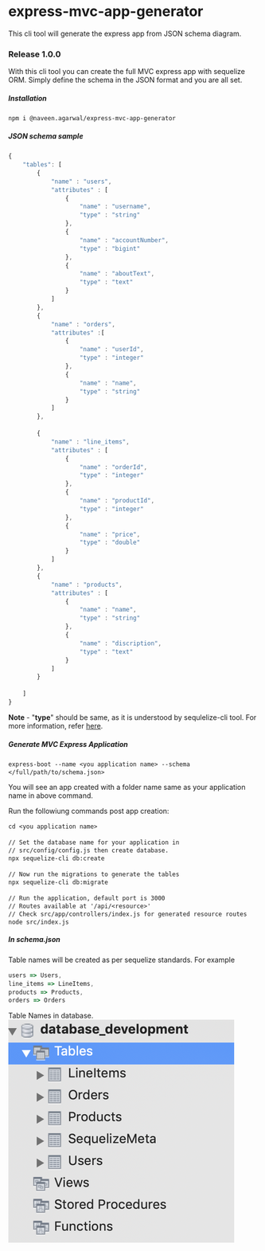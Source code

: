 # express-mvc-app-generator
This cli tool will generate the express app from JSON schema diagram.

### Release 1.0.0
With this cli tool you can create the full MVC express app with sequelize ORM. Simply define the schema in the JSON format and you are all set.

##### Installation
```
npm i @naveen.agarwal/express-mvc-app-generator
```

##### JSON schema sample
```javascript
{
    "tables": [
        {
            "name" : "users",
            "attributes" : [
                {
                    "name" : "username",
                    "type" : "string"
                },
                {
                    "name" : "accountNumber",
                    "type" : "bigint"
                },
                {
                    "name" : "aboutText",
                    "type" : "text"
                }
            ]
        },
        {
            "name" : "orders",
            "attributes" :[
                {
                    "name" : "userId",
                    "type" : "integer"
                },
                {
                    "name" : "name",
                    "type" : "string"
                }
            ]
        },

        {
            "name" : "line_items",
            "attributes" : [
                {
                    "name" : "orderId",
                    "type" : "integer"
                },
                {
                    "name" : "productId",
                    "type" : "integer"
                },
                {
                    "name" : "price",
                    "type" : "double"
                }
            ]
        },
        {
            "name" : "products",
            "attributes" : [
                {
                    "name" : "name",
                    "type" : "string"
                },
                {
                    "name" : "discription",
                    "type" : "text"
                }
            ]
        }

    ]
}

```

**Note** - "**type**" should be same, as it is understood by sequlelize-cli tool. For more information, refer [here](https://sequelize.org/master/manual/migrations.html).

##### Generate MVC Express Application
```
express-boot --name <you application name> --schema </full/path/to/schema.json>
```

You will see an app created with a folder name same as your application name in above command.

Run the followiung commands post app creation:

```
cd <you application name>

// Set the database name for your application in
// src/config/config.js then create database.
npx sequelize-cli db:create

// Now run the migrations to generate the tables
npx sequelize-cli db:migrate

// Run the application, default port is 3000
// Routes available at '/api/<resource>'
// Check src/app/controllers/index.js for generated resource routes
node src/index.js
```

##### In schema.json
Table names will be created as per sequelize standards. For example
``` javascript
users => Users,
line_items => LineItems,
products => Products,
orders => Orders
```

Table Names in database.
![alt text](SampleDB.png "SampleDB")
